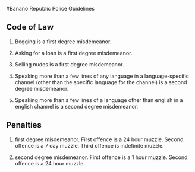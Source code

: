#Banano Republic Police Guidelines

## Code of Law

1. Begging is a first degree misdemeanor. 

2. Asking for a loan is a first degree misdemeanor.

3. Selling nudes is a first degree misdemeanor.

4. Speaking more than a few lines of any language in a language-specific channel (other than the specific language for the channel) is a second degree misdemeanor.

5. Speaking more than a few lines of a language other than english in a english channel is a second degree misdemeanor.

## Penalties

1. first degree misdemeanor.
First offence is a 24 hour muzzle.
Second offence is a 7 day muzzle.
Third offence is indefinite muzzle.

2. second degree misdemeanor.
First offence is a 1 hour muzzle.
Second offence is a 24 hour muzzle.

